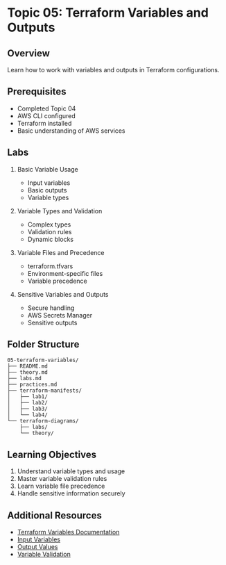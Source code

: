 # Topic 05: Terraform Variables and Outputs

## Overview
Learn how to work with variables and outputs in Terraform configurations.

## Prerequisites
- Completed Topic 04
- AWS CLI configured
- Terraform installed
- Basic understanding of AWS services

## Labs
1. Basic Variable Usage
   - Input variables
   - Basic outputs
   - Variable types

2. Variable Types and Validation
   - Complex types
   - Validation rules
   - Dynamic blocks

3. Variable Files and Precedence
   - terraform.tfvars
   - Environment-specific files
   - Variable precedence

4. Sensitive Variables and Outputs
   - Secure handling
   - AWS Secrets Manager
   - Sensitive outputs

## Folder Structure
```plaintext
05-terraform-variables/
├── README.md
├── theory.md
├── labs.md
├── practices.md
├── terraform-manifests/
│   ├── lab1/
│   ├── lab2/
│   ├── lab3/
│   └── lab4/
└── terraform-diagrams/
    ├── labs/
    └── theory/
```

## Learning Objectives
1. Understand variable types and usage
2. Master variable validation rules
3. Learn variable file precedence
4. Handle sensitive information securely

## Additional Resources
- [Terraform Variables Documentation](https://www.terraform.io/docs/language/values/variables.html)
- [Input Variables](https://www.terraform.io/docs/language/values/variables.html)
- [Output Values](https://www.terraform.io/docs/language/values/outputs.html)
- [Variable Validation](https://www.terraform.io/docs/language/values/variables.html#custom-validation-rules) 